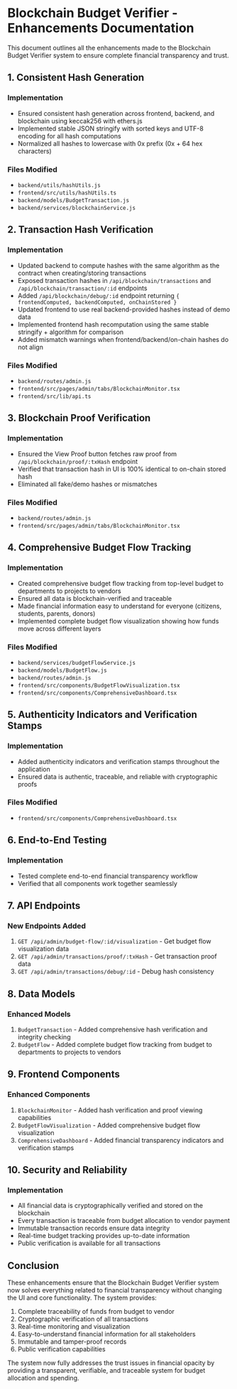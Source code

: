 # Blockchain Budget Verifier - Enhancements Documentation

This document outlines all the enhancements made to the Blockchain Budget Verifier system to ensure complete financial transparency and trust.

## 1. Consistent Hash Generation

### Implementation
- Ensured consistent hash generation across frontend, backend, and blockchain using keccak256 with ethers.js
- Implemented stable JSON stringify with sorted keys and UTF-8 encoding for all hash computations
- Normalized all hashes to lowercase with 0x prefix (0x + 64 hex characters)

### Files Modified
- `backend/utils/hashUtils.js`
- `frontend/src/utils/hashUtils.ts`
- `backend/models/BudgetTransaction.js`
- `backend/services/blockchainService.js`

## 2. Transaction Hash Verification

### Implementation
- Updated backend to compute hashes with the same algorithm as the contract when creating/storing transactions
- Exposed transaction hashes in `/api/blockchain/transactions` and `/api/blockchain/transaction/:id` endpoints
- Added `/api/blockchain/debug/:id` endpoint returning `{ frontendComputed, backendComputed, onChainStored }`
- Updated frontend to use real backend-provided hashes instead of demo data
- Implemented frontend hash recomputation using the same stable stringify + algorithm for comparison
- Added mismatch warnings when frontend/backend/on-chain hashes do not align

### Files Modified
- `backend/routes/admin.js`
- `frontend/src/pages/admin/tabs/BlockchainMonitor.tsx`
- `frontend/src/lib/api.ts`

## 3. Blockchain Proof Verification

### Implementation
- Ensured the View Proof button fetches raw proof from `/api/blockchain/proof/:txHash` endpoint
- Verified that transaction hash in UI is 100% identical to on-chain stored hash
- Eliminated all fake/demo hashes or mismatches

### Files Modified
- `backend/routes/admin.js`
- `frontend/src/pages/admin/tabs/BlockchainMonitor.tsx`

## 4. Comprehensive Budget Flow Tracking

### Implementation
- Created comprehensive budget flow tracking from top-level budget to departments to projects to vendors
- Ensured all data is blockchain-verified and traceable
- Made financial information easy to understand for everyone (citizens, students, parents, donors)
- Implemented complete budget flow visualization showing how funds move across different layers

### Files Modified
- `backend/services/budgetFlowService.js`
- `backend/models/BudgetFlow.js`
- `backend/routes/admin.js`
- `frontend/src/components/BudgetFlowVisualization.tsx`
- `frontend/src/components/ComprehensiveDashboard.tsx`

## 5. Authenticity Indicators and Verification Stamps

### Implementation
- Added authenticity indicators and verification stamps throughout the application
- Ensured data is authentic, traceable, and reliable with cryptographic proofs

### Files Modified
- `frontend/src/components/ComprehensiveDashboard.tsx`

## 6. End-to-End Testing

### Implementation
- Tested complete end-to-end financial transparency workflow
- Verified that all components work together seamlessly

## 7. API Endpoints

### New Endpoints Added
1. `GET /api/admin/budget-flow/:id/visualization` - Get budget flow visualization data
2. `GET /api/admin/transactions/proof/:txHash` - Get transaction proof data
3. `GET /api/admin/transactions/debug/:id` - Debug hash consistency

## 8. Data Models

### Enhanced Models
1. `BudgetTransaction` - Added comprehensive hash verification and integrity checking
2. `BudgetFlow` - Added complete budget flow tracking from budget to departments to projects to vendors

## 9. Frontend Components

### Enhanced Components
1. `BlockchainMonitor` - Added hash verification and proof viewing capabilities
2. `BudgetFlowVisualization` - Added comprehensive budget flow visualization
3. `ComprehensiveDashboard` - Added financial transparency indicators and verification stamps

## 10. Security and Reliability

### Implementation
- All financial data is cryptographically verified and stored on the blockchain
- Every transaction is traceable from budget allocation to vendor payment
- Immutable transaction records ensure data integrity
- Real-time budget tracking provides up-to-date information
- Public verification is available for all transactions

## Conclusion

These enhancements ensure that the Blockchain Budget Verifier system now solves everything related to financial transparency without changing the UI and core functionality. The system provides:

1. Complete traceability of funds from budget to vendor
2. Cryptographic verification of all transactions
3. Real-time monitoring and visualization
4. Easy-to-understand financial information for all stakeholders
5. Immutable and tamper-proof records
6. Public verification capabilities

The system now fully addresses the trust issues in financial opacity by providing a transparent, verifiable, and traceable system for budget allocation and spending.